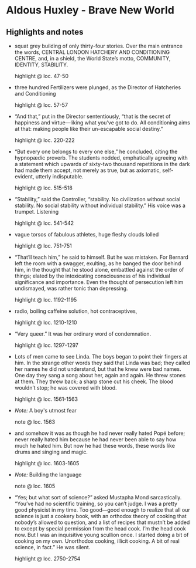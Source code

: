 # Aldous Huxley - Brave New World

## Highlights and notes

- squat grey building of only thirty-four stories. Over the main entrance the words, CENTRAL LONDON HATCHERY AND CONDITIONING CENTRE, and, in a shield, the World State’s motto, COMMUNITY, IDENTITY, STABILITY.

  highlight @ loc. 47-50

- three hundred Fertilizers were plunged, as the Director of Hatcheries and Conditioning

  highlight @ loc. 57-57

- “And that,” put in the Director sententiously, “that is the secret of happiness and virtue—liking what you’ve got to do. All conditioning aims at that: making people like their un-escapable social destiny.”

  highlight @ loc. 220-222

- “But every one belongs to every one else,” he concluded, citing the hypnopædic proverb. The students nodded, emphatically agreeing with a statement which upwards of sixty-two thousand repetitions in the dark had made them accept, not merely as true, but as axiomatic, self-evident, utterly indisputable.

  highlight @ loc. 515-518

- “Stability,” said the Controller, “stability. No civilization without social stability. No social stability without individual stability.” His voice was a trumpet. Listening

  highlight @ loc. 541-542

- vague torsos of fabulous athletes, huge fleshy clouds lolled

  highlight @ loc. 751-751

- “That’ll teach him,” he said to himself. But he was mistaken. For Bernard left the room with a swagger, exulting, as he banged the door behind him, in the thought that he stood alone, embattled against the order of things; elated by the intoxicating consciousness of his individual significance and importance. Even the thought of persecution left him undismayed, was rather tonic than depressing.

  highlight @ loc. 1192-1195

- radio, boiling caffeine solution, hot contraceptives,

  highlight @ loc. 1210-1210

- “Very queer.” It was her ordinary word of condemnation.

  highlight @ loc. 1297-1297

- Lots of men came to see Linda. The boys began to point their fingers at him. In the strange other words they said that Linda was bad; they called her names he did not understand, but that he knew were bad names. One day they sang a song about her, again and again. He threw stones at them. They threw back; a sharp stone cut his cheek. The blood wouldn’t stop; he was covered with blood.

  highlight @ loc. 1561-1563

- _Note:_ A boy's utmost fear

  note @ loc. 1563

- and somehow it was as though he had never really hated Popé before; never really hated him because he had never been able to say how much he hated him. But now he had these words, these words like drums and singing and magic.

  highlight @ loc. 1603-1605

- _Note:_ Building the language

  note @ loc. 1605

- “Yes; but what sort of science?” asked Mustapha Mond sarcastically. “You’ve had no scientific training, so you can’t judge. I was a pretty good physicist in my time. Too good—good enough to realize that all our science is just a cookery book, with an orthodox theory of cooking that nobody’s allowed to question, and a list of recipes that mustn’t be added to except by special permission from the head cook. I’m the head cook now. But I was an inquisitive young scullion once. I started doing a bit of cooking on my own. Unorthodox cooking, illicit cooking. A bit of real science, in fact.” He was silent.

  highlight @ loc. 2750-2754

